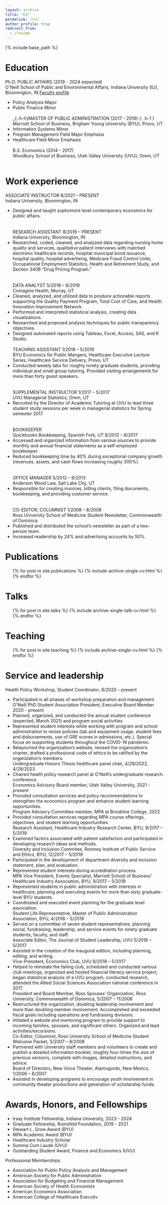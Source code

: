 ```yaml
---
layout: archive
title: "CV"
permalink: /cv/
author_profile: true
redirect_from:
  - /resume
---
```


{% include base_path %}

# Education
Ph.D. PUBLIC AFFAIRS (2019 - 2024 expected)  
O'Neill School of Public and Environmental Affaris, Indiana University (IU), Bloomington, IN
[Faculty profile](https://oneill.indiana.edu/faculty-research/directory/profiles/faculty/part-time/fisher-megdalynn-star.html)  
  * Policy Analysis Major
  * Public Finance Minor
<br/><br/>
_{:.h-h}MASTER OF PUBLIC ADMINISTRATION (2017 - 2019)  {: .h-1 }
Marriott School of Business, Brigham Young University (BYU), Provo, UT 
  * Information Systems Minor
  * Program Management Field Major Emphasis
  * Healthcare Field Minor Emphasis
<br/><br/>
B.S. Economics (2014 - 2017)  
Woodbury School of Business, Utah Valley University (UVU), Orem, UT
<br/><br/>
# Work experience
ASSOCIATE INSTRUCTOR	8/2021 – PRESENT  
Indiana University, Bloomington, IN  
  - Designed and taught sophomore level contemporary economics for public affairs.  
<br/><br/>
RESEARCH ASSISTANT	8/2019 – PRESENT  
Indiana University, Bloomington, IN  
  - Researched, coded, cleaned, and analyzed data regarding nursing home quality and services, qualitative patient interviews with matched electronic healthcare records, hospital municipal bond issuance, hospital quality, hospital advertising, Medicare Fraud Control Units, Occupational Employment Statistics, Health and Retirement Study, and Section 340B “Drug Pricing Program.”  
<br/><br/>
DATA ANALYST	5/2018 – 8/2019  
Comagine Health, Murray, UT  
  - Cleaned, analyzed, and utilized data to produce actionable reports supporting the Quality Payment Program, Total Cost of Care, and Health Innovation Improvement Network.  
  - Performed and interpreted statistical analysis, creating data visualizations.
  - Researched and proposed analysis techniques for public transparency objectives.
  - Designed automated reports using Tableau, Excel, Access, SAS, and R Studio.
<br/><br/>
TEACHING ASSISTANT	1/2018 – 5/2019  
BYU Economics for Public Mangers, Healthcare Executive Lecture Series, Healthcare Service Delivery, Provo, UT  
  - Conducted weekly labs for roughly ninety graduate students, providing individual and small group tutoring. Provided visiting arrangements for more than forty guest speakers.  
<br/><br/>
SUPPLEMENTAL INSTRUCTOR	1/2017 – 5/2017  
UVU Managerial Statistics, Orem, UT  
  - Recruited by the Director of Academic Tutoring at UVU to lead three student study sessions per week in managerial statistics for Spring semester 2017.  
<br/><br/>
BOOKKEEPER  
Quickbooks Bookkeeping, Spanish Fork, UT	8/2012 – 8/2017  
  - Accessed and organized information from various sources to provide monthly and annual financial statements as a self-employed bookkeeper.  
  - Reduced bookkeeping time by 40% during exceptional company growth (revenues, assets, and cash flows increasing roughly 300%).  
<br/><br/>
OFFICE MANAGER	5/2012 – 8/2013  
Anderson Wood Law, Salt Lake City, UT  
  - Responsible for creating invoices, billing clients, filing documents, bookkeeping, and providing customer service.  
<br/><br/>
CO-EDITOR, COLUMNIST	1/2008 – 8/2008  
Ross University School of Medicine Student Newsletter, Commonwealth of Dominica	 
  - Published and distributed the school’s newsletter as part of a two-person team.
  - Increased readership by 24% and advertising accounts by 50%.

# Publications

  <ul>{% for post in site.publications %}
    {% include archive-single-cv.html %}
  {% endfor %}</ul>
  
# Talks

  <ul>{% for post in site.talks %}
    {% include archive-single-talk-cv.html %}
  {% endfor %}</ul>
  
# Teaching

  <ul>{% for post in site.teaching %}
    {% include archive-single-cv.html %}
  {% endfor %}</ul>
  
# Service and leadership

Health Policy Workshop, Student Coordinator, 8/2020 - present  
  - Participated in all phases of workshop preparation and management  
O'Neill PhD Student Association President, Executive Board Member 2020 - present  
  - Planned, organized, and conducted the annual student conference (expected, March 2021) and program social activities  
  - Represented student interests while working with program and school administration to revise policies (lab and equipment usage, student fees and disbursements, use of GRE scores in admissions, etc.). Special focus on supporting students throughout the COVID-19 pandemic.  
  - Relaunched the organization’s website, revised the organization’s charter, drafted a professional code of ethics to be ratified by the organization’s members.  
Undergraduate Honors Thesis healthcare panel chair, 4/29/2022, 4/28/2023  
  - Chaired health policy research panel at O’Neill’s undergraduate research conference.  
Economics Advisory Board member, Utah Valley University, 2021 - present  
  - Provided consultation services and policy recommendations to strengthen the economics program and enhance student learning opportunities.  
Program Advisory Committee member, MPA at Brookline College, 2022  
  - Provided consultation services regarding MPA course offerings, objectives, and student learning opportunities.  
Research Assistant, Healthcare Industry Research Center, BYU,	9/2017 – 5/2019  
  - Examined factors associated with patient satisfaction and participated in developing research ideas and methods.  
Diversity and Inclusion Commitee, Romney Institute of Public Service and Ethics, BYU,	12/2017 – 5/2019  
  - Participated in the development of department diversity and inclusion statement, plan, and evaluation.  
  - Represented student interests during accreditation process.  
MPA Vice President, Events Specialist, Marriott School of Business’ Healthcare Industry Association, BYU,	9/2017 – 5/2019  
  - Represented students in public administration with interests in healthcare, planning and executing events for more than sixty graduate-level BYU students.  
  - Coordinated and executed event planning for the graduate level association.  
Student Life Representative, Master of Public Administration Association, BYU, 4/2018 – 5/2019  
  - Served on a committee of seven student representatives, planning social, fundraising, leadership, and service events for ninety graduate students, faculty, and staff.  
Associate Editor, The Journal of Student Leadership, UVU 5/2016 – 5/2017  
  - Assisted in the creation of the inaugural edition, including planning, editing, and writing.  
Vice-President, Economics Club, UVU 8/2016 – 5/2017  
  - Helped to reinstate the failing club, scheduled and conducted various club meetings, organized and hosted financial literacy service project, began statistical analysis of a UVU program, conducted research, attended the Allied Social Sciences Association national conference in 2017.  
President and Board Member, Ross Spouses’ Organization, Ross University, Commonwealth of Dominica, 5/2007 – 11/2008  
  - Restructured the organization, doubling leadership involvement and more than doubling member involvement. Accomplished and exceeded fiscal goals including operations and fundraising divisions.  
  - Initiated a website and mentoring program to provide support to incoming families, spouses, and significant others. Organized and lead activities/excursions.  
Co-Editor, Columnist, Ross University School of Medicine Student Welcome Packet, 5/2007 – 8/2008  
  - Partnered with University staff members and volunteers to create and publish a detailed information booklet, roughly four-times the size of previous versions, complete with images, detailed instructions, and advice.  
Board of Directors, New Voice Theater, Alamogordo, New Mexico, 1/2006 – 8/2007  
  - Assisted in developing programs to encourage youth involvement in community theater productions and generation of scholarship funds.  

# Awards, Honors, and Fellowships
- Irsay Institute Fellowship, Indiana University, 2023 - 2024
- Graduate Fellowship, Rumsfeld Foundation, 2019 - 2021
- Stewart L. Grow Award (BYU)
- MPA Academic Award (BYU)
- Healthcare Industry Scholar
- Summa Cum Laude (UVU)
- Outstanding Student Award, Finance and Economics (UVU)


Professional Memberships
-	Association for Public Policy Analysis and Management
-	American Society for Public Administration
-	Association for Budgeting and Financial Management
-	American Society of Health Economists 
-	American Economics Association
-	American College of Healthcare Executiv

